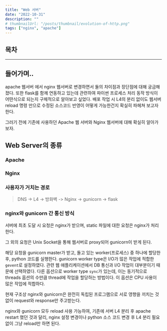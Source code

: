 ```yaml
---
title: "Web 서버"
date: "2022-10-31"
description: ""
# thumbnailUrl: "/posts/thumbnail/evolution-of-http.png"
tags: ["nginx", "apache"]
---
```


## 목차

---

## 들어가며..

apache 웹서버 에서 nginx 웹서버로 변경하면서 둘의 차이점과 장단점에 대해 궁금해졌다. 또한 flask를 함께 연동하고 있는데 관련하여 파이썬 프로세스 처리 동작 방식이 어떤식으로 되는지 구체적으로 알아보고 싶었다.
배포 작업 시 L4의 분리 없이도 웹서버 reload 명령 만으로 수정된 소스코드 반영이 어떻게 가능한건지 확실히 파헤쳐 보고자 한다.

그러기 전에 기존에 사용하던 Apache 웹 서버와 Nginx 웹서버에 대해 확실히 알아가 보자.

## Web Server의 종류

### Apache

### Nginx

### 사용자가 거치는 경로

> DNS -> L4 -> 방화벽 -> Nginx -> gunicorn -> flask

### nginx와 gunicorn 간 통신 방식

서버에 최초 도달 시 요청은 nginx가 받으며, static 파일에 대한 요청은 nginx가 처리한다.

그 외의 요청은 Unix Socket을 통해 웹서버로 proxy되어 gunicorn이 받게 된다.

해당 요청을 gunicorn master가 받고, 돌고 있는 worker(프로세스) 중 하나에 할당한 후, python 코드를 실행한다.
gunicorn worker type은 I/O가 많은 작업에 적합한 `gevent`로 설정하였다. 관련 웹 애플리케이션에서 DB 통신과 I/O 작업이 대부분이기 때문에 선택하였다. 다른 옵션으로 worker type `sync`가 있는데, 이는 동기적으로 threads 옵션의 수만큼 thread에 작업을 할당하는 방법이다. 이 옵션은 CPU 사용이 많은 작업에 적합하다.

현재 구조상 nginx와 gunicorn은 완전히 독립된 프로그램으로 서로 영향을 끼치는 것 없이 request와 response만 주고받는다.

nginx와 gunicorn 모두 reload 사용 가능하여, 기존에 서버 L4 분리 후 apache restart 했던 것과 달리, nginx 설정 변경이나 python 소스 코드 변경 후 L4 분리 필요 없이 그냥 reload만 하면 된다.
